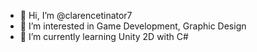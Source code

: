 - 👋 Hi, I’m @clarencetinator7
- 👀 I’m interested in Game Development, Graphic Design
- 🌱 I’m currently learning Unity 2D with C#

<!---
clarencetinator7/clarencetinator7 is a ✨ special ✨ repository because its `README.md` (this file) appears on your GitHub profile.
You can click the Preview link to take a look at your changes.
--->
